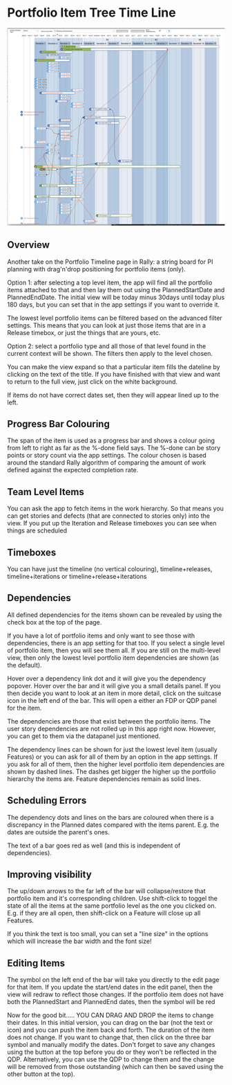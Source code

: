 Portfolio Item Tree Time Line
=====================================

![alt text](https://github.com/nikantonelli/PortfolioItemTimeLine/blob/With-Stories/Images/overview.png)

## Overview

Another take on the Portfolio Timeline page in Rally: a string board for PI planning with drag'n'drop positioning for portfolio items (only). 

Option 1: after selecting a top level item, the app will find all the portfolio items attached to that and then lay them out using the PlannedStartDate and PlannedEndDate. The initial view will be today minus 30days until today plus 180 days, but you can set that in the app settings if you want to override it.

The lowest level portfolio items can be filtered based on the advanced filter settings. This means that you can look at just those items that are in a Release timebox, or just the things that are yours, etc.

Option 2: select a portfolio type and all those of that level found in the current context will be shown. The filters then apply to the level chosen.

You can make the view expand so that a particular item fills the dateline by clicking on the text of the title.  If you have finished with that view and want to return to the full view, just click on the white background.

If items do not have correct dates set, then they will appear lined up to the left.

## Progress Bar Colouring

The span of the item is used as a progress bar and shows a colour going from left to right as far as the %-done field says. The %-done can be story points or story count via the app settings. The colour chosen is based around the standard Rally algorithm of comparing the amount of work defined against the expected completion rate.

## Team Level Items

You can ask the app to fetch items in the work hierarchy. So that means you can get stories and defects (that are connected to stories only) into the view. If you put up the Iteration and Release timeboxes you can see  when things are scheduled

## Timeboxes

You can have just the timeline (no vertical colouring), timeline+releases, timeline+iterations or  timeline+release+iterations

## Dependencies

All defined dependencies for the items shown can be revealed by using the check box at the top of the page.

If you have a lot of portfolio items and only want to see those with dependencies, there is an app setting for that too. If you select a single level of portfolio item, then you will see them all. If you are still on the multi-level view, then only the lowest level portfolio item dependencies are shown (as the default).

Hover over a dependency link dot and it will give you the dependency popover. Hover over the bar and it will give you a small details panel. If you then decide you want to look at an item in more detail, click on the suitcase icon in the left end of the bar. This will open a either an FDP or QDP panel for the item. 

The dependencies are those that exist between the portfolio items. The user story dependencies are not rolled up in this app right now. However, you can get to them via the datapanel just mentioned.

The dependency lines can be shown for just the lowest level item (usually Features) or you can ask for all of them by an option in the app settings. If you ask for all of them, then the higher level portfolio item dependencies are shown by dashed lines. The dashes get bigger the higher up the portfolio hierarchy the items are. Feature dependencies remain as solid lines.

## Scheduling Errors

The dependency dots and lines on the bars are coloured when there is a discrepancy in the Planned dates compared with the items parent. E.g. the dates are outside the parent's ones. 

The text of a bar goes red as well (and this is independent of dependencies).

## Improving visibility

The up/down arrows to the far left of the bar will collapse/restore that portfolio item and it's corresponding children. Use shift-click to toggel the state of all the items at the same portfolio level as the one you clicked on. E.g. if they are all open, then shift-click on a Feature will close up all Features.

If you think the text is too small, you can set a "line size" in the options which will increase the bar width and the font size!

## Editing Items

The symbol on the left end of the bar will take you directly to the edit page for that item. If you update the start/end dates in the edit panel, then the view will redraw to reflect those changes. If the portfolio item does not have both the PlannedStart and PlannedEnd dates, then the symbol will be red

Now for the good bit..... YOU CAN DRAG AND DROP the items to change their dates. In this initial version, you can drag on the bar (not the text or icon) and you can push the item back and forth. The duration of the item does not change. If you want to change that, then click on the three bar symbol and manually modify the dates. Don't forget to save any changes using the button at the top before you do or they won't be reflected in the QDP. Alternatively, you can use the QDP to change them and the change will be removed from those outstanding (which can then be saved using the other button at the top).
